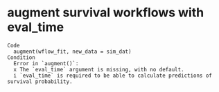 # augment survival workflows with eval_time

    Code
      augment(wflow_fit, new_data = sim_dat)
    Condition
      Error in `augment()`:
      x The `eval_time` argument is missing, with no default.
      i `eval_time` is required to be able to calculate predictions of survival probability.

